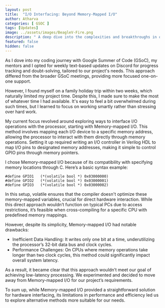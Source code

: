 ```yaml
---
layout: post
title:  "I/O Interfacing: Beyond Memory-Mapped I/O"
author: Atharva
categories: [ GSOC ]
tags: [Updates]
image: ../assets/images/BeagleV-Fire.png
description: " A deep dive into the complexities and breakthroughs in optimizing processor and I/O operations for enhanced performance."
featured: false
hidden: false
---
```


As I dove into my coding journey with Google Summer of Code (GSoC), my mentors and I opted for weekly text-based updates on Discord for progress tracking and doubt-solving, tailored to our project's needs. This approach differed from the broader GSoC meetings, providing more focused one-on-one support.

However, I found myself on a family holiday trip within two weeks, which naturally limited my project time. Despite this, I made sure to make the most of whatever time I had available. It's easy to feel a bit overwhelmed during such times, but I learned to focus on working smartly rather than stressing over hard work.

My current focus revolved around exploring ways to interface I/O operations with the processor, starting with Memory-mapped I/O. This method involves mapping each I/O device to a specific memory address, allowing the processor to interact with them directly through memory operations. Setting it up required writing an I/O controller in Verilog HDL to map I/O pins to designated memory addresses, making it simple to control GPIO pins through memory pointers.

I chose Memory-mapped I/O because of its compatibility with specifying memory locations through C. Here’s a basic syntax example:

```C:
#define GPIO1   (*(volatile bool *) 0x03000000)
#define GPIO2   (*(volatile bool *) 0x03000001)
#define GPIO3   (*(volatile bool *) 0x03000002)
```

In this setup, volatile ensures that the compiler doesn't optimize these memory-mapped variables, crucial for direct hardware interaction. While this direct approach wouldn’t function on typical PCs due to access restrictions, it’s feasible when cross-compiling for a specific CPU with predefined memory mappings.

However, despite its simplicity, Memory-mapped I/O had notable drawbacks:
- Inefficient Data Handling: It writes only one bit at a time, underutilizing the processor’s 32-bit data bus and clock cycles.
- Performance Challenges: On CPUs where memory operations take longer than two clock cycles, this method could significantly impact overall system latency.

As a result, it became clear that this approach wouldn’t meet our goal of achieving low-latency processing. We experimented and decided to move away from Memory-mapped I/O for our project’s requirements.

To sum up, while Memory-mapped I/O provided a straightforward solution for hardware interfacing, its limitations in performance and efficiency led us to explore alternative methods more suitable for our needs.
